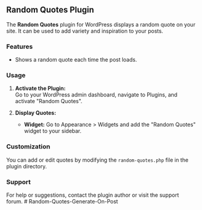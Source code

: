 ## Random Quotes Plugin

The **Random Quotes** plugin for WordPress displays a random quote on your site. It can be used to add variety and inspiration to your posts.

### Features

- Shows a random quote each time the post loads.

### Usage

1. **Activate the Plugin:**  
    Go to your WordPress admin dashboard, navigate to Plugins, and activate "Random Quotes".

2. **Display Quotes:**  
    - **Widget:** Go to Appearance > Widgets and add the "Random Quotes" widget to your sidebar.

### Customization

You can add or edit quotes by modifying the `random-quotes.php` file in the plugin directory.

### Support

For help or suggestions, contact the plugin author or visit the support forum.
#   R a n d o m - Q u o t e s - G e n e r a t e - O n - P o s t  
 
